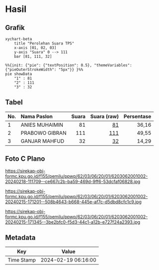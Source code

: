 # Hasil

## Grafik

```mermaid
xychart-beta
    title "Perolehan Suara TPS"
    x-axis [01, 02, 03]
    y-axis "Suara" 0 --> 111
    bar [81, 111, 32]
```

```mermaid
%%{init: {"pie": {"textPosition": 0.5}, "themeVariables": {"pieOuterStrokeWidth": "5px"}} }%%
pie showData
    "1" : 81
    "2" : 111
    "3" : 32
```

## Tabel

| No. | Nama Paslon    | Suara | Suara (raw) | Persentase |
|:--- |:-------------- | -----:| -----------:| ----------:|
| 1   | ANIES MUHAIMIN | 81    | [81][p-1]   | 36,16      |
| 2   | PRABOWO GIBRAN | 111   | [111][p-2]  | 49,55      |
| 3   | GANJAR MAHFUD  | 32    | [32][p-3]   | 14,29      |


[p-1]: https://github.com/gigit-pemilu/pemilu-2024-62-kalimantan-tengah/blob/main/pilpres/hitung-suara/sub/62-kalimantan-tengah/sub/03-kapuas/sub/06-pulau-petak/sub/2001-saka-lagon/sub/002-tps/sub/paslon-1.txt
[p-2]: https://github.com/gigit-pemilu/pemilu-2024-62-kalimantan-tengah/blob/main/pilpres/hitung-suara/sub/62-kalimantan-tengah/sub/03-kapuas/sub/06-pulau-petak/sub/2001-saka-lagon/sub/002-tps/sub/paslon-2.txt
[p-3]: https://github.com/gigit-pemilu/pemilu-2024-62-kalimantan-tengah/blob/main/pilpres/hitung-suara/sub/62-kalimantan-tengah/sub/03-kapuas/sub/06-pulau-petak/sub/2001-saka-lagon/sub/002-tps/sub/paslon-3.txt

## Foto C Plano

https://sirekap-obj-formc.kpu.go.id/f155/pemilu/ppwp/62/03/06/20/01/6203062001002-20240218-111709--ce667c2b-ba59-469d-9ff6-53dcfaf06828.jpg

https://sirekap-obj-formc.kpu.go.id/f155/pemilu/ppwp/62/03/06/20/01/6203062001002-20240215-171201--508b4643-b668-445e-af7c-d5dbd8cfc1c9.jpg

https://sirekap-obj-formc.kpu.go.id/f155/pemilu/ppwp/62/03/06/20/01/6203062001002-20240215-171345--3be2bfc0-f5d3-44c1-a12b-e727f24a2393.jpg


## Metadata

| Key        | Value               |
| ---------- | ------------------- |
| Time Stamp | 2024-02-19 06:16:00 |



